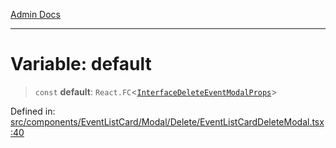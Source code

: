 [Admin Docs](/)

***

# Variable: default

> `const` **default**: `React.FC`\<[`InterfaceDeleteEventModalProps`](../../../../../../types/Event/interface/type-aliases/InterfaceDeleteEventModalProps.md)\>

Defined in: [src/components/EventListCard/Modal/Delete/EventListCardDeleteModal.tsx:40](https://github.com/PalisadoesFoundation/talawa-admin/blob/main/src/components/EventListCard/Modal/Delete/EventListCardDeleteModal.tsx#L40)
